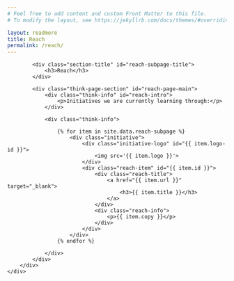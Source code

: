 ```yaml
---
# Feel free to add content and custom Front Matter to this file.
# To modify the layout, see https://jekyllrb.com/docs/themes/#overriding-theme-defaults

layout: readmore
title: Reach
permalink: /reach/
---
```


<head>
    <meta charset="UTF-8" />
    <meta name="viewport" content="width=device-width">
    <link rel="stylesheet" type="text/css" href="../css/readmore-styles.css" />
</head>

<body id="reach-body">
    <div id="wrapper">
        <div class="right-border-box" id="reach-border-box">

            <div class="section-title" id="reach-subpage-title">
                <h3>Reach</h3>
            </div>

            <div class="think-page-section" id="reach-page-main">
                <div class="think-info" id="reach-intro">
                    <p>Initiatives we are currently learning through:</p>
                </div>

                <div class="think-info">
                    
                    {% for item in site.data.reach-subpage %}
                        <div class="initiative">
                            <div class="initiative-logo" id="{{ item.logo-id }}">
                                <img src='{{ item.logo }}'>
                            </div>
                            <div class="reach-item" id="{{ item.id }}">
                                <div class="reach-title">
                                    <a href="{{ item.url }}" target="_blank">
                                        <h3>{{ item.title }}</h3>
                                    </a>
                                </div>
                                <div class="reach-info">
                                    <p>{{ item.copy }}</p>
                                </div>
                            </div>
                        </div>
                    {% endfor %}

                </div>
            </div>
        </div>
    </div>
</body>
